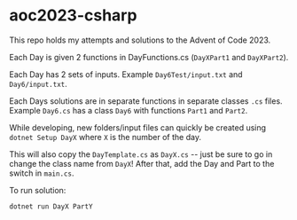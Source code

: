 # aoc2023-csharp

This repo holds my attempts and solutions to the Advent of Code 2023.

Each Day is given 2 functions in DayFunctions.cs (`DayXPart1` and `DayXPart2`).

Each Day has 2 sets of inputs. Example `Day6Test/input.txt` and `Day6/input.txt`.

Each Days solutions are in separate functions in separate classes `.cs` files. Example `Day6.cs` has a class `Day6` with functions `Part1` and `Part2`. 

While developing, new folders/input files can quickly be created using `dotnet Setup DayX` where `X` is the number of the day.

This will also copy the `DayTemplate.cs` as `DayX.cs` -- just be sure to go in change the class name from `DayX`! After that, add the Day and Part to the switch in `main.cs`.

To run solution:

```bash
dotnet run DayX PartY
```

